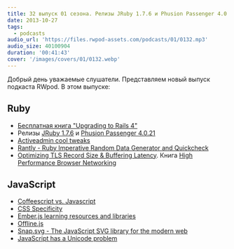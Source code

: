 ```yaml
---
title: 32 выпуск 01 сезона. Релизы JRuby 1.7.6 и Phusion Passenger 4.0.21, Rantly, Coffeescript vs. Javascript, Offline.js и прочее
date: 2013-10-27
tags:
  - podcasts
audio_url: 'https://files.rwpod-assets.com/podcasts/01/0132.mp3'
audio_size: 40100904
duration: '00:41:43'
cover: '/images/covers/01/0132.webp'
---
```


Добрый день уважаемые слушатели. Представляем новый выпуск подкаста RWpod. В этом выпуске:

## Ruby

- [Бесплатная книга "Upgrading to Rails 4"](http://www.upgradingtorails4.com/)
- Релизы [JRuby 1.7.6](http://www.jruby.org/2013/10/22/jruby-1-7-6) и [Phusion Passenger 4.0.21](http://blog.phusion.nl/2013/10/23/phusion-passenger-4-0-21-released-supports-os-x-mavericks-jruby-1-7-6/)
- [Activeadmin cool tweaks](http://amolnpujari.wordpress.com/2013/10/23/activeadmin-cool-tweaks/)
- [Rantly - Ruby Imperative Random Data Generator and Quickcheck](https://github.com/hayeah/rantly)
- [Optimizing TLS Record Size & Buffering Latency](http://www.igvita.com/2013/10/24/optimizing-tls-record-size-and-buffering-latency/). Книга [High Performance Browser Networking](http://chimera.labs.oreilly.com/books/1230000000545)

## JavaScript

- [Coffeescript vs. Javascript](http://lostechies.com/bradcarleton/2013/10/23/coffeescript-vs-javascript-dog-eat-dog/)
- [CSS Specificity](http://cssspecificity.com/)
- [Ember.js learning resources and libraries](http://kalv.co.uk/2013/10/25/ember-dot-js-learning-resources.html)
- [Offline.js](http://github.hubspot.com/offline/docs/welcome/)
- [Snap.svg - The JavaScript SVG library for the modern web](http://snapsvg.io/)
- [JavaScript has a Unicode problem](http://mathiasbynens.be/notes/javascript-unicode)
